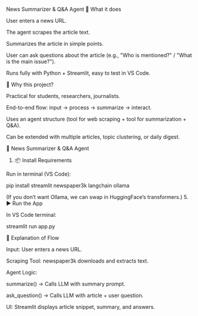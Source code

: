 News Summarizer & Q&A Agent
🔹 What it does

User enters a news URL.

The agent scrapes the article text.

Summarizes the article in simple points.

User can ask questions about the article (e.g., "Who is mentioned?" / "What is the main issue?").

Runs fully with Python + Streamlit, easy to test in VS Code.

🔹 Why this project?

Practical for students, researchers, journalists.

End-to-end flow: input → process → summarize → interact.

Uses an agent structure (tool for web scraping + tool for summarization + Q&A).

Can be extended with multiple articles, topic clustering, or daily digest.

📰 News Summarizer & Q&A Agent
1. 📦 Install Requirements

Run in terminal (VS Code):

pip install streamlit newspaper3k langchain ollama


(If you don’t want Ollama, we can swap in HuggingFace’s transformers.) 
5. ▶️ Run the App

In VS Code terminal:

streamlit run app.py

🔎 Explanation of Flow

Input: User enters a news URL.

Scraping Tool: newspaper3k downloads and extracts text.

Agent Logic:

summarize() → Calls LLM with summary prompt.

ask_question() → Calls LLM with article + user question.

UI: Streamlit displays article snippet, summary, and answers.
